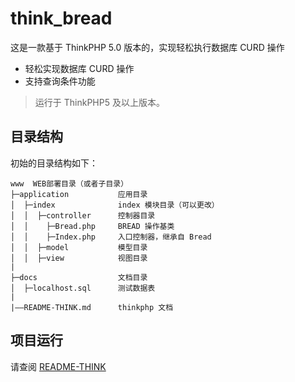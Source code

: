 think_bread
===============

这是一款基于 ThinkPHP 5.0 版本的，实现轻松执行数据库 CURD 操作

 + 轻松实现数据库 CURD 操作
 + 支持查询条件功能

> 运行于 ThinkPHP5 及以上版本。


## 目录结构

初始的目录结构如下：

~~~
www  WEB部署目录（或者子目录）
├─application           应用目录
│  ├─index              index 模块目录（可以更改）
│  │  ├─controller      控制器目录
│  │    ├─Bread.php     BREAD 操作基类
│  │    ├─Index.php     入口控制器，继承自 Bread 
│  │  ├─model           模型目录
│  │  ├─view            视图目录
|
├─docs                  文档目录
│  ├─localhost.sql      测试数据表
|
|——README-THINK.md      thinkphp 文档
~~~

## 项目运行
请查阅 [README-THINK](README-THINK.md)
